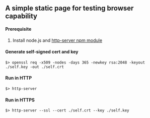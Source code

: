 ## A simple static page for testing browser capability


#### Prerequisite

1. Install node.js and [http-server npm module](https://www.npmjs.com/package/http-server)


#### Generate self-signed cert and key

```
$> openssl req -x509 -nodes -days 365 -newkey rsa:2048 -keyout ./self.key -out ./self.crt
```


#### Run in HTTP

```
$> http-server
```


#### Run in HTTPS

```
$> http-server --ssl --cert ./self.crt --key ./self.key
```

